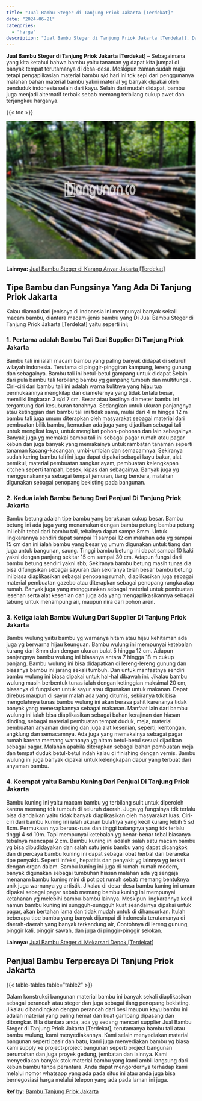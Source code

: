 ```yaml
---
title: "Jual Bambu Steger di Tanjung Priok Jakarta [Terdekat]"
date: "2024-06-21"
categories: 
  - "harga"
description: "Jual Bambu Steger di Tanjung Priok Jakarta [Terdekat]. Dalam konstruksi bangunan material bambu ini banyak sekali diaplikasikan sebagai perancah atau steger..."
---
```


**Jual Bambu Steger di Tanjung Priok Jakarta \[Terdekat\]** – Sebagaimana yang kita ketahui bahwa bambu yaitu tanaman yg dapat kita jumpai di banyak tempat terutamanya di desa-desa. Meskipun zaman sudah maju tetapi pengaplikasian material bambu s/d hari ini tdk sepi dari penggunanya malahan bahan material bambu yakni material yg banyak dipakai oleh penduduk indonesia selain dari kayu. Selain dari mudah didapat, bambu juga menjadi alternatif terbaik sebab memang terbilang cukup awet dan terjangkau harganya.

{{< toc >}}

![Jual Bambu Steger di Tanjung Priok Jakarta [Terdekat]](/images/jual-bambu-tali-11.png)

**Lainnya:** [Jual Bambu Steger di Karang Anyar Jakarta \[Terdekat\]](https://bambu.bangunan.co/jual-bambu-steger-di-karang-anyar-jakarta-terdekat/)

## Tipe Bambu dan Fungsinya Yang Ada Di Tanjung Priok Jakarta

Kalau diamati dari jenisnya di indonesia ini mempunyai banyak sekali macam bambu, diantara macam-jenis bambu yang Di Jual Bambu Steger di Tanjung Priok Jakarta \[Terdekat\] yaitu seperti ini;

### 1\. Pertama adalah Bambu Tali Dari Supplier Di Tanjung Priok Jakarta

Bambu tali ini ialah macam bambu yang paling banyak didapat di seluruh wilayah indonesia. Terutama di pinggir-pinggiran kampung, lereng gunung dan sebagainya. Bambu tali ini betul-betul gampang untuk didapat Selain dari pula bambu tali terbilang bambu yg gampang tumbuh dan multifungsi. Ciri-ciri dari bambu tali ini adalah warna kulitnya yang hijau tua permukaannya mengkilap dan diameternya yang tidak terlalu besar, memiliki lingkaran 3 s/d 7 cm. Besar atau kecilnya diameter bambu ini tergantung dari kesuburan tanahnya. Sedangkan untuk ukuran panjangnya atau ketinggian dari bambu tali ini tidak sama, mulai dari 4 m hingga 12 m bambu tali juga umum diterapkan oleh masyarakat sebagai material dari pembuatan bilik bambu, kemudian ada juga yang dijadikan sebagai tali untuk mengikat kayu, untuk mengikat pohon-pohonan dan lain sebagainya. Banyak juga yg memakai bambu tali ini sebagai pagar rumah atau pagar kebun dan juga banyak yang memakainya untuk rambatan tanaman seperti tanaman kacang-kacangan, umbi-umbian dan semacamnya. Sekiranya sudah kering bambu tali ini juga dapat dipakai sebagai kayu bakar, alat pemikul, material pembuatan sangkar ayam, pembuatan kelengkapan kitchen seperti tampah, besek, kipas dan sebagainya. Banyak juga yg menggunakannya sebagai tempat jemuran, tiang bendera, malahan digunakan sebagai penopang bekisting pada bangunan.

### 2\. Kedua ialah Bambu Betung Dari Penjual Di Tanjung Priok Jakarta

Bambu betung adalah tipe bambu yang berukuran cukup besar. Bambu betung ini ada juga yang menamakan dengan bambu petung bambu petung ini lebih tebal dari bambu tali, tebalnya dapat sampe 8mm. Untuk lingkarannya sendiri dapat sampai 11 sampai 12 cm malahan ada yg sampai 15 cm dan ini ialah bambu yang besar yg umum digunakan untuk tiang dan juga untuk bangunan, saung. Tinggi bambu betung ini dapat sampai 10 kaki yakni dengan panjang sekitar 15 cm sampai 30 cm. Adapun fungsi dari bambu betung sendiri yakni sbb; Sekiranya bambu betung masih tunas dia bisa difungsikan sebagai sayuran dan sekiranya telah besar bambu betung ini biasa diaplikasikan sebagai penopang rumah, diaplikasikan juga sebagai material pembuatan gazebo atau diterapkan sebagai penopang rangka atap rumah. Banyak juga yang menggunakan sebagai material untuk pembuatan lesehan serta alat kesenian dan juga ada yang mengaplikasikannya sebagai tabung untuk menampung air, maupun nira dari pohon aren.

### 3\. Ketiga ialah Bambu Wulung Dari Supplier Di Tanjung Priok Jakarta

Bambu wulung yaitu bambu yg warnanya hitam atau hijau kehitaman ada juga yg berwarna hijau keunguan. Bambu wulung ini mempunyai ketebalan kurang dari 8mm dan dengan ukuran bulat 5 hingga 12 cm. Adapun panjangnya bambu wulung ini biasanya antara 7 hingga 18 m cukup panjang. Bambu wulung ini bisa didapatkan di lereng-lereng gunung dan biasanya bambu ini jarang sekali tumbuh. Dan untuk manfaatnya sendiri bambu wulung ini biasa dipakai untuk hal-hal dibawah ini. Jikalau bambu wulung masih berbentuk tunas ialah dengan ketinggian maksimal 20 cm, biasanya di fungsikan untuk sayur atau digunakan untuk makanan. Dapat direbus maupun di sayur malah ada yang ditumis, sekiranya tdk bisa mengolahnya tunas bambu wulung ini akan berasa pahit karenanya tidak banyak yang menerapkannya sebagai makanan. Manfaat lain dari bambu wulung ini ialah bisa diaplikasikan sebagai bahan kerajinan dan hiasan dinding, sebagai material pembuatan tempat duduk, meja, material pembuatan anyaman dinding dan juga alat kesenian, seperti; kentongan, angklung dan semacamnya. Ada juga yang memakainya sebagai pagar rumah karena memang warnanya yg hitam betul-betul sesuai dijadikan sebagai pagar. Malahan apabila diterapkan sebagai bahan pembuatan meja dan tempat duduk betul-betul indah kalau di finishing dengan vernis. Bambu wulung ini juga banyak dipakai untuk kelengkapan dapur yang terbuat dari anyaman bambu.

### 4\. Keempat yaitu Bambu Kuning Dari Penjual Di Tanjung Priok Jakarta

Bambu kuning ini yaitu macam bambu yg terbilang sulit untuk diperoleh karena memang tdk tumbuh di seluruh daerah. Juga yg fungsinya tdk terlalu bisa diandalkan yaitu tidak banyak diaplikasikan oleh masyarakat luas. Ciri-ciri dari bambu kuning ini ialah ukuran bulatnya yang kecil kurang lebih 5 sd 8cm. Permukaan nya beruas-ruas dan tinggi batangnya yang tdk terlalu tinggi 4 sd 10m. Tapi mempunyai ketebalan yg benar-benar tebal biasanya tebalnya mencapai 2 cm. Bambu kuning ini adalah salah satu macam bambu yg bisa dibudidayakan dan salah satu jenis bambu yang dapat dicangkok dan di percaya bambu kuning ini dapat sebagai obat herbal dari beraneka tipe penyakit. Seperti infeksi, hepatitis dan penyakit yg lainnya yg terkait dengan organ dalam. Bambu kuning ini juga di rumah-rumah modern, banyak digunakan sebagai tumbuhan hiasan malahan ada yg sengaja menanam bambu kuning mini di pot pot rumah sebab memang bentuknya unik juga warnanya yg artistik. Jikalau di desa-desa bambu kuning ini umum dipakai sebagai pagar sebab memang bambu kuning ini mempunyai ketahanan yg melebihi bambu-bambu lainnya. Meskipun lingkarannya kecil namun bambu kuning ini sungguh-sungguh kuat seandainya dipakai untuk pagar, akan bertahan lama dan tidak mudah untuk di dihancurkan. Itulah beberapa tipe bambu yang banyak dijumpai di indonesia terutamanya di daerah-daerah yang banyak terkandung air, Contohnya di lereng gunung, pinggir kali, pinggir sawah, dan juga di pinggir-pinggir selokan.

**Lainnya:** [Jual Bambu Steger di Mekarsari Depok \[Terdekat\]](https://bambu.bangunan.co/jual-bambu-steger-di-mekarsari-depok-terdekat/)

## Penjual Bambu Terpercaya Di Tanjung Priok Jakarta

{{< table-tables table="table2" >}}

Dalam konstruksi bangunan material bambu ini banyak sekali diaplikasikan sebagai perancah atau steger dan juga sebagai tiang penopang bekisting. Jikalau dibandingkan dengan perancah dari besi maupun kayu bambu ini adalah material yang paling hemat dan kuat gampang dipasang dan dibongkar. Bila diantara anda, ada yg sedang mencari supplier Jual Bambu Steger di Tanjung Priok Jakarta \[Terdekat\], terutamanya bambu tali atau bambu wulung, kami menyediakannya. Kami selain menyediakan material bangunan seperti pasir dan batu, kami juga menyediakan bambu yg biasa kami supply ke project-project bangunan seperti project bangunan perumahan dan juga proyek gedung, jembatan dan lainnya. Kami menyediakan banyak stok material bambu yang kami ambil langsung dari kebun bambu tanpa perantara. Anda dapat mengordernya terhadap kami melalui nomor whatsapp yang ada pada situs ini atau anda juga bisa bernegosiasi harga melalui telepon yang ada pada laman ini juga.

**Ref by:** [Bambu Tanjung Priok Jakarta](https://id.wikipedia.org/wiki/Bambu)
